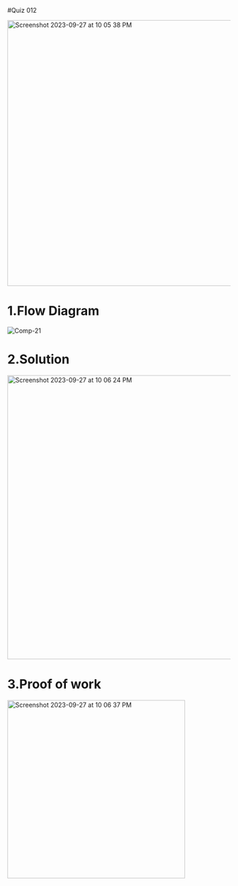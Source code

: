 #Quiz 012

<img width="598" alt="Screenshot 2023-09-27 at 10 05 38 PM" src="https://github.com/K-Schriber/Unit-1-Comp-Sci/assets/142757998/0ed62d4d-94cc-4592-ac1a-d5834ada7888">


# 1.Flow Diagram
![Comp-21](https://github.com/K-Schriber/Unit-1-Comp-Sci/assets/142757998/31999c39-f2b7-4ecf-b37d-d32a6a51af8e)


# 2.Solution
<img width="639" alt="Screenshot 2023-09-27 at 10 06 24 PM" src="https://github.com/K-Schriber/Unit-1-Comp-Sci/assets/142757998/89f29a17-f5ab-4599-ac62-5849639dc8c7">


# 3.Proof of work
<img width="401" alt="Screenshot 2023-09-27 at 10 06 37 PM" src="https://github.com/K-Schriber/Unit-1-Comp-Sci/assets/142757998/ef6770f9-dca8-49e9-b453-965224d232d4">




